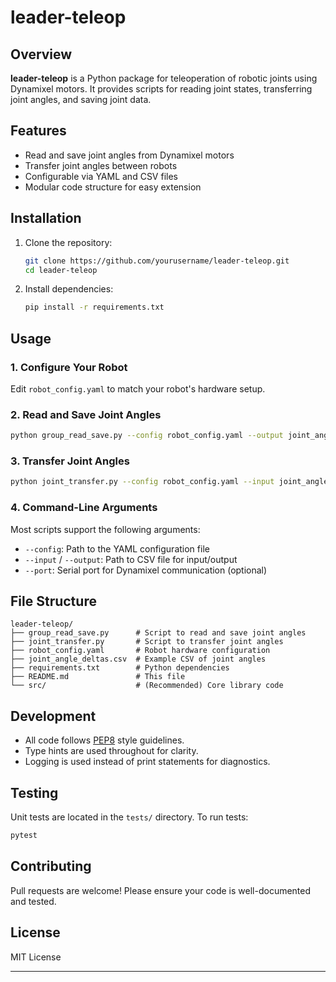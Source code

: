 # leader-teleop

## Overview

**leader-teleop** is a Python package for teleoperation of robotic joints using Dynamixel motors. It provides scripts for reading joint states, transferring joint angles, and saving joint data.

## Features

- Read and save joint angles from Dynamixel motors
- Transfer joint angles between robots
- Configurable via YAML and CSV files
- Modular code structure for easy extension

## Installation

1. Clone the repository:
   ```bash
   git clone https://github.com/yourusername/leader-teleop.git
   cd leader-teleop
   ```

2. Install dependencies:
   ```bash
   pip install -r requirements.txt
   ```

## Usage

### 1. Configure Your Robot

Edit `robot_config.yaml` to match your robot's hardware setup.

### 2. Read and Save Joint Angles

```bash
python group_read_save.py --config robot_config.yaml --output joint_angle_deltas.csv
```

### 3. Transfer Joint Angles

```bash
python joint_transfer.py --config robot_config.yaml --input joint_angle_deltas.csv
```

### 4. Command-Line Arguments

Most scripts support the following arguments:

- `--config`: Path to the YAML configuration file
- `--input` / `--output`: Path to CSV file for input/output
- `--port`: Serial port for Dynamixel communication (optional)

## File Structure

```
leader-teleop/
├── group_read_save.py      # Script to read and save joint angles
├── joint_transfer.py       # Script to transfer joint angles
├── robot_config.yaml       # Robot hardware configuration
├── joint_angle_deltas.csv  # Example CSV of joint angles
├── requirements.txt        # Python dependencies
├── README.md               # This file
└── src/                    # (Recommended) Core library code
```

## Development

- All code follows [PEP8](https://www.python.org/dev/peps/pep-0008/) style guidelines.
- Type hints are used throughout for clarity.
- Logging is used instead of print statements for diagnostics.

## Testing

Unit tests are located in the `tests/` directory. To run tests:

```bash
pytest
```

## Contributing

Pull requests are welcome! Please ensure your code is well-documented and tested.

## License

MIT License

---